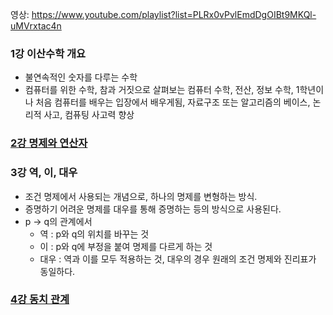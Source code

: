영상: https://www.youtube.com/playlist?list=PLRx0vPvlEmdDgOIBt9MKQl-uMVrxtac4n

### 1강 이산수학 개요
- 불연속적인 숫자를 다루는 수학
- 컴퓨터를 위한 수학, 참과 거짓으로 살펴보는 컴퓨터 수학, 전산, 정보 수학, 1학년이나 처음 컴퓨터를 배우는 입장에서 배우게됨, 자료구조 또는  알고리즘의 베이스, 논리적 사고, 컴퓨팅 사고력 향상

### [2강 명제와 연산자](/이산-수학/이산수학-기초/명제와-연산자.md)

### 3강 역, 이, 대우
- 조건 명제에서 사용되는 개념으로, 하나의 명제를 변형하는 방식.
- 증명하기 어려운 명제를 대우를 통해 증명하는 등의 방식으로 사용된다.
- p -> q의 관계에서
  - 역 : p와 q의 위치를 바꾸는 것
  - 이 : p와 q에 부정을 붙여 명제를 다르게 하는 것
  - 대우 : 역과 이를 모두 적용하는 것, 대우의 경우 원래의 조건 명제와 진리표가 동일하다.

### [4강 동치 관계](/이산-수학/이산수학-기초/동치-관계.md)